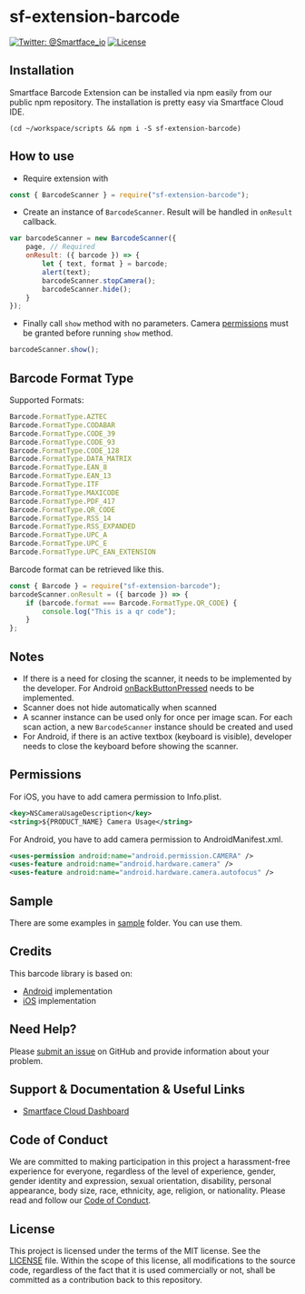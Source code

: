 # sf-extension-barcode
[![Twitter: @Smartface_io](https://img.shields.io/badge/contact-@Smartface_io-blue.svg?style=flat)](https://twitter.com/smartface_io)
[![License](https://img.shields.io/badge/license-MIT-green.svg?style=flat)](https://raw.githubusercontent.com/smartface/sf-extension-barcode/master/LICENSE)
## Installation
Smartface Barcode Extension can be installed via npm easily from our public npm repository. The installation is pretty easy via Smartface Cloud IDE.
```shell
(cd ~/workspace/scripts && npm i -S sf-extension-barcode)
```
## How to use
- Require extension with
```javascript
const { BarcodeScanner } = require("sf-extension-barcode");
```
- Create an instance of `BarcodeScanner`. Result will be handled in `onResult` callback.
```javascript
var barcodeScanner = new BarcodeScanner({
    page, // Required
    onResult: ({ barcode }) => {
        let { text, format } = barcode;
        alert(text);
        barcodeScanner.stopCamera();
        barcodeScanner.hide();
    }
});
```
- Finally call `show` method with no parameters. Camera [permissions](#permissions) must be granted before running `show` method.
```javascript
barcodeScanner.show();
```

## Barcode Format Type
Supported Formats: 
```javascript
Barcode.FormatType.AZTEC
Barcode.FormatType.CODABAR
Barcode.FormatType.CODE_39
Barcode.FormatType.CODE_93
Barcode.FormatType.CODE_128
Barcode.FormatType.DATA_MATRIX
Barcode.FormatType.EAN_8
Barcode.FormatType.EAN_13
Barcode.FormatType.ITF
Barcode.FormatType.MAXICODE
Barcode.FormatType.PDF_417
Barcode.FormatType.QR_CODE
Barcode.FormatType.RSS_14
Barcode.FormatType.RSS_EXPANDED
Barcode.FormatType.UPC_A
Barcode.FormatType.UPC_E
Barcode.FormatType.UPC_EAN_EXTENSION
```    

Barcode format can be retrieved like this.
```javascript
const { Barcode } = require("sf-extension-barcode");
barcodeScanner.onResult = ({ barcode }) => {
    if (barcode.format === Barcode.FormatType.QR_CODE) {
        console.log("This is a qr code");
    }
};
```    
## Notes
- If there is a need for closing the scanner, it needs to be implemented by the developer. For Android [onBackButtonPressed](http://ref.smartface.io/#!/api/UI.Page-event-onBackButtonPressed) needs to be implemented.
- Scanner does not hide automatically when scanned
- A scanner instance can be used only for once per image scan. For each scan action, a new `BarcodeScanner` instance should be created and used
- For Android, if there is an active textbox (keyboard is visible), developer needs to close the keyboard before showing the scanner.

## Permissions
 For iOS, you have to add camera permission to Info.plist.
```xml
<key>NSCameraUsageDescription</key>
<string>${PRODUCT_NAME} Camera Usage</string>
```
For Android, you have to add camera permission to AndroidManifest.xml.
```xml
<uses-permission android:name="android.permission.CAMERA" />
<uses-feature android:name="android.hardware.camera" />
<uses-feature android:name="android.hardware.camera.autofocus" />
```
## Sample
There are some examples in [sample](./sample) folder. You can use them.
## Credits
This barcode library is based on:
- [Android](https://github.com/dm77/barcodescanner) implementation
- [iOS](https://github.com/TheLevelUp/ZXingObjC) implementation
## Need Help?
Please [submit an issue](https://github.com/smartface/sf-extension-barcode/issues) on GitHub and provide information about your problem.
## Support & Documentation & Useful Links
- [Smartface Cloud Dashboard](https://cloud.smartface.io)
## Code of Conduct
We are committed to making participation in this project a harassment-free experience for everyone, regardless of the level of experience, gender, gender identity and expression, sexual orientation, disability, personal appearance, body size, race, ethnicity, age, religion, or nationality.
Please read and follow our [Code of Conduct](https://github.com/smartface/sf-extension-barcode/blob/master/CODE_OF_CONDUCT.md).
## License
This project is licensed under the terms of the MIT license. See the [LICENSE](https://raw.githubusercontent.com/smartface/sf-extension-barcode/master/LICENSE) file. Within the scope of this license, all modifications to the source code, regardless of the fact that it is used commercially or not, shall be committed as a contribution back to this repository.
